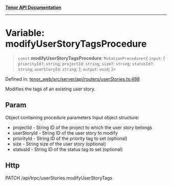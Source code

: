 [**Tenor API Documentation**](../../README.md)

***

# Variable: modifyUserStoryTagsProcedure

> `const` **modifyUserStoryTagsProcedure**: `MutationProcedure`\<\{ `input`: \{ `priorityId?`: `string`; `projectId`: `string`; `size?`: `string`; `statusId?`: `string`; `userStoryId`: `string`; \}; `output`: `void`; \}\>

Defined in: [tenor\_web/src/server/api/routers/userStories.ts:488](https://github.com/Apantli/Tenor/blob/293d0ddb2d5307c4150fcd161249995fd5278c7d/tenor_web/src/server/api/routers/userStories.ts#L488)

Modifies the tags of an existing user story.

## Param

Object containing procedure parameters
Input object structure:
- projectId - String ID of the project to which the user story belongs
- userStoryId - String ID of the user story to modify
- priorityId - String ID of the priority tag to set (optional)
- size - String size of the user story (optional)
- statusId - String ID of the status tag to set (optional)

## Http

PATCH /api/trpc/userStories.modifyUserStoryTags
